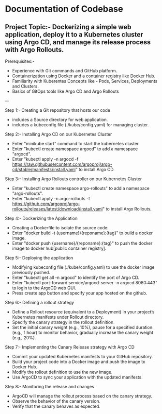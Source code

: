 # Documentation of Codebase

## Project Topic:- Dockerizing a simple web application, deploy it to a Kubernetes cluster using Argo CD, and manage its release process with Argo Rollouts.  

Prerequisites:- 
 - Experience with Git commands and GitHub platform.
 - Containerization using Docker and a container registry like Docker Hub.
 - Familiarity with Kuberentes Concepts like - Pods, Services, Deployments and Clusters.
 - Basics of GitOps tools like Argo CD and Argo Rollouts

--

Step 1:- Creating a Git repository that hosts our code
 - includes a Source directory for web application.
 - includes a kubeconfig file (./kube/config.yaml) for managing cluster.

Step 2:- Installing Argo CD on our Kubernetes Cluster
 - Enter "minikube start" command to start the kubernetes cluster. 
 - Enter "kubectl create namespace argocd" to add a namespace "argocd".
 - Enter "kubectl apply -n argocd -f https://raw.githubusercontent.com/argoproj/argo-cd/stable/manifests/install.yaml" to install Argo CD. 

Step 3:- Installing Argo Rollouts controller on our Kubernetes Cluster
 - Enter "kubectl create namespace argo-rollouts" to add a namespace "argo-rollouts".
 - Enter "kubectl apply -n argo-rollouts -f https://github.com/argoproj/argo-rollouts/releases/latest/download/install.yaml" to install Argo Rollouts.

Step 4:- Dockerizing the Application
 - Creating a Dockerfile to isolate the source code.
 - Enter "docker build -t {username}/{reponame}:{tag}" to build a docker image.
 - Enter "docker push {username}/{reponame}:{tag}" to push the docker image to docker hub[public container registry].

Step 5:- Deploying the application
 - Modifying kubeconfig file (./kube/config.yaml) to use the docker image previously pushed. 
 - Enter "kubectl get all -n argocd" to identify the port of Argo CD.
 - Enter "kubectl port-forward service/argocd-server -n argocd 8080:443" to login to the ArgoCD web GUI.
 - Press create app button and specify your app hosted on the github. 

Step 6:- Defining a rollout strategy
 - Define a Rollout resource (equivalent to a Deployment) in your project’s Kubernetes manifests under Rollout directory.
 - Specify the canary strategy in the rollout definition.
 - Set the initial canary weight (e.g., 10%), pause for a specified duration (e.g., 1 hour) to monitor behavior, gradually increase the canary weight (e.g., 20%).
 
Step 7:- Implementing the Canary Release strategy with Argo CD
 - Commit your updated Kubernetes manifests to your GitHub repository.
 - Build your project code into a Docker image and push the image to Docker Hub.
 - Modify the rollout definition to use the new image.
 - Use ArgoCD to sync your application with the updated manifests.

Step 8:- Monitoring the release and changes 
 - ArgoCD will manage the rollout process based on the canary strategy.
 - Observe the behavior of the canary version.
 - Verify that the canary behaves as expected.
